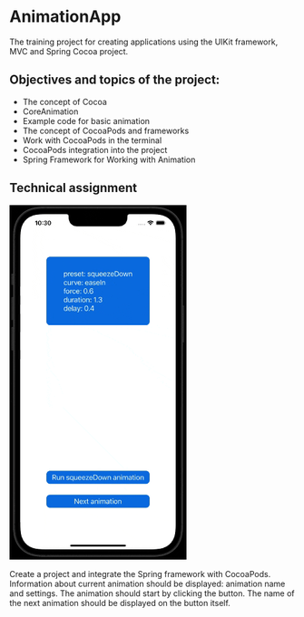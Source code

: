# AnimationApp

The training project for creating applications using the UIKit framework, MVC and Spring Cocoa project.

## Objectives and topics of the project:
- The concept of Cocoa
- CoreAnimation
- Example code for basic animation
- The concept of CocoaPods and frameworks
- Work with CocoaPods in the terminal
- CocoaPods integration into the project
- Spring Framework for Working with Animation

## Technical assignment
![animation_app](/gifs/animation_app.gif)

Create a project and integrate the Spring framework with CocoaPods.
Information about current animation should be displayed: animation name and settings.
The animation should start by clicking the button. The name of the next animation should be displayed on the button itself.
